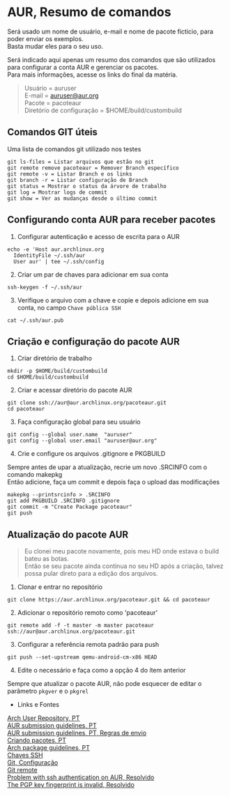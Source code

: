 # AUR, Resumo de comandos

Será usado um nome de usuário, e-mail e nome de pacote ficticio, para poder enviar os exemplos.  
Basta mudar eles para o seu uso.  

Será indicado aqui apenas um resumo dos comandos que são utilizados para configurar a conta AUR e gerenciar os pacotes.  
Para mais informações, acesse os links do final da matéria.  

> Usuário = auruser  
E-mail = auruser@aur.org  
Pacote = pacoteaur  
Diretório de configuração = $HOME/build/custombuild  

## Comandos GIT úteis  

Uma lista de comandos git utilizado nos testes  

```
git ls-files = Listar arquivos que estão no git
git remote remove pacoteaur = Remover Branch específico
git remote -v = Listar Branch e os links
git branch -r = Listar configuração de Branch
git status = Mostrar o status da árvore de trabalho
git log = Mostrar logs de commit
git show = Ver as mudanças desde o último commit

```

## Configurando conta AUR para receber pacotes  

1. Configurar autenticação e acesso de escrita para o AUR  

```
echo -e 'Host aur.archlinux.org
  IdentityFile ~/.ssh/aur
  User aur' | tee ~/.ssh/config
```

2. Criar um par de chaves para adicionar em sua conta  

```
ssh-keygen -f ~/.ssh/aur
```
3. Verifique o arquivo com a chave e copie e depois adicione em sua conta, no campo `Chave pública SSH`  

```
cat ~/.ssh/aur.pub
```

## Criação e configuração do pacote AUR  

1. Criar diretório de trabalho  

```
mkdir -p $HOME/build/custombuild
cd $HOME/build/custombuild
```


2. Criar e acessar diretório do pacote AUR  

```
git clone ssh://aur@aur.archlinux.org/pacoteaur.git
cd pacoteaur
```

3. Faça configuração global para seu usuário  

```
git config --global user.name  "auruser"
git config --global user.email "auruser@aur.org"
```

4. Crie e configure os arquivos .gitignore e PKGBUILD  

Sempre antes de upar a atualização, recrie um novo .SRCINFO com o comando makepkg  
Então adicione, faça um commit e depois faça o upload das modificações  

```
makepkg --printsrcinfo > .SRCINFO
git add PKGBUILD .SRCINFO .gitignore
git commit -m "Create Package pacoteaur"
git push
```

## Atualização do pacote AUR  

>Eu clonei meu pacote novamente, pois meu HD onde estava o build bateu as botas.  
Então se seu pacote ainda continua no seu HD após a criação, talvez possa pular direto para a edição dos arquivos.  

1. Clonar e entrar no repositório  

```
git clone https://aur.archlinux.org/pacoteaur.git && cd pacoteaur
```

2. Adicionar o repositório remoto como 'pacoteaur'  

```
git remote add -f -t master -m master pacoteaur ssh://aur@aur.archlinux.org/pacoteaur.git
```

3. Configurar a referência remota padrão para push  

```
git push --set-upstream qemu-android-cm-x86 HEAD
```
4. Edite o necessário e faça como a opção 4 do ítem anterior  

Sempre que atualizar o pacote AUR, não pode esquecer de editar o parâmetro `pkgver` e o `pkgrel`  

* Links e Fontes  

[Arch User Repository, PT](https://wiki.archlinux.org/title/Arch_User_Repository_(Portugu%C3%AAs))  
[AUR submission guidelines, PT](https://wiki.archlinux.org/title/AUR_submission_guidelines_(Portugu%C3%AAs))  
[AUR submission guidelines, PT, Regras de envio](https://wiki.archlinux.org/title/AUR_submission_guidelines_(Portugu%C3%AAs)#Regras_de_envio)  
[Criando pacotes, PT](https://wiki.archlinux.org/title/Creating_packages_(Portugu%C3%AAs))  
[Arch package guidelines, PT](https://wiki.archlinux.org/title/Arch_package_guidelines_(Portugu%C3%AAs))  
[Chaves SSH](https://wiki.archlinux.org/title/SSH_keys)  
[Git, Configuração](https://wiki.archlinux.org/title/Git#Configuration)  
[Git remote](https://git-scm.com/docs/git-remote)  
[Problem with ssh authentication on AUR, Resolvido](https://bbs.archlinux.org/viewtopic.php?id=258198)  
[The PGP key fingerprint is invalid, Resolvido](https://bbs.archlinux.org/viewtopic.php?id=257585)  
